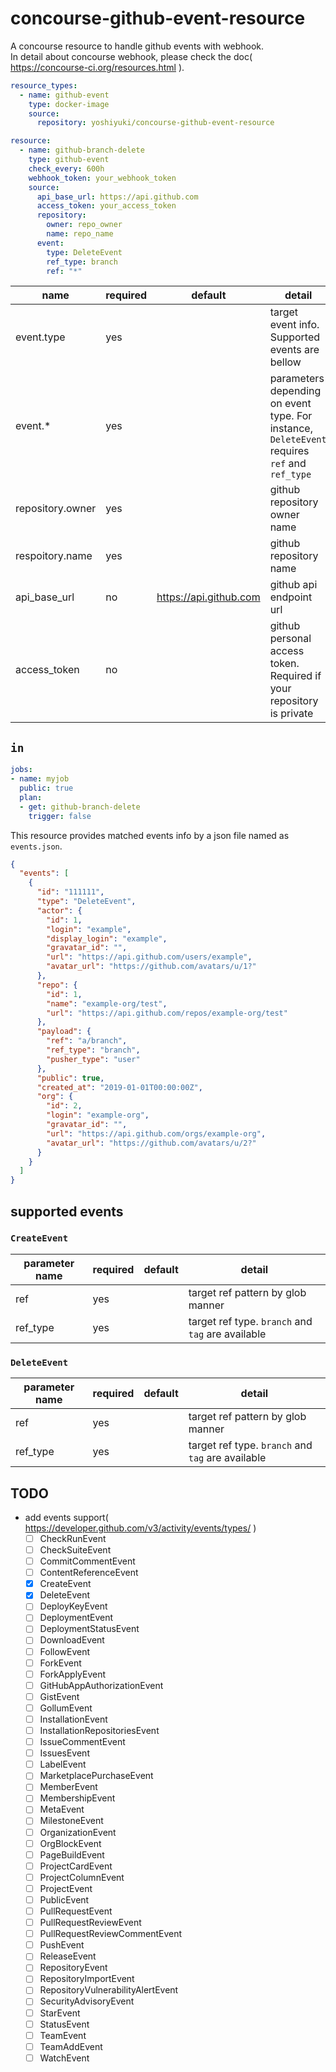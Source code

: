# concourse-github-event-resource
A concourse resource to handle github events with webhook.  
In detail about concourse webhook, please check the doc( https://concourse-ci.org/resources.html ).

```yaml
resource_types:
  - name: github-event
    type: docker-image
    source:
      repository: yoshiyuki/concourse-github-event-resource

resource:
  - name: github-branch-delete
    type: github-event
    check_every: 600h
    webhook_token: your_webhook_token
    source:
      api_base_url: https://api.github.com
      access_token: your_access_token
      repository:
        owner: repo_owner
        name: repo_name
      event:
        type: DeleteEvent
        ref_type: branch
        ref: "*"
```

|name|required|default|detail|
|--|--|--|--|
|event.type|yes||target event info. Supported events are bellow|
|event.*|yes||parameters depending on event type. For instance, `DeleteEvent` requires `ref` and `ref_type`|
|repository.owner|yes||github repository owner name|
|respoitory.name|yes||github repository name|
|api_base_url|no|https://api.github.com|github api endpoint url|
|access_token|no||github personal access token. Required if your repository is private|


## `in`

```yaml
jobs:
- name: myjob
  public: true
  plan:
  - get: github-branch-delete
    trigger: false
```

This resource provides matched events info by a json file named as `events.json`.

```json
{
  "events": [
    {
      "id": "111111",
      "type": "DeleteEvent",
      "actor": {
        "id": 1,
        "login": "example",
        "display_login": "example",
        "gravatar_id": "",
        "url": "https://api.github.com/users/example",
        "avatar_url": "https://github.com/avatars/u/1?"
      },
      "repo": {
        "id": 1,
        "name": "example-org/test",
        "url": "https://api.github.com/repos/example-org/test"
      },
      "payload": {
        "ref": "a/branch",
        "ref_type": "branch",
        "pusher_type": "user"
      },
      "public": true,
      "created_at": "2019-01-01T00:00:00Z",
      "org": {
        "id": 2,
        "login": "example-org",
        "gravatar_id": "",
        "url": "https://api.github.com/orgs/example-org",
        "avatar_url": "https://github.com/avatars/u/2?"
      }
    }
  ]
}
```

## supported events
### `CreateEvent`
|parameter name|required|default|detail|
|--|--|--|--|
|ref|yes||target ref pattern by glob manner|
|ref_type|yes||target ref type. `branch` and `tag` are available|

### `DeleteEvent`
|parameter name|required|default|detail|
|--|--|--|--|
|ref|yes||target ref pattern by glob manner|
|ref_type|yes||target ref type. `branch` and `tag` are available|

## TODO
- add events support( https://developer.github.com/v3/activity/events/types/ )
  - [ ] CheckRunEvent
  - [ ] CheckSuiteEvent
  - [ ] CommitCommentEvent
  - [ ] ContentReferenceEvent
  - [x] CreateEvent
  - [x] DeleteEvent
  - [ ] DeployKeyEvent
  - [ ] DeploymentEvent
  - [ ] DeploymentStatusEvent
  - [ ] DownloadEvent
  - [ ] FollowEvent
  - [ ] ForkEvent
  - [ ] ForkApplyEvent
  - [ ] GitHubAppAuthorizationEvent
  - [ ] GistEvent
  - [ ] GollumEvent
  - [ ] InstallationEvent
  - [ ] InstallationRepositoriesEvent
  - [ ] IssueCommentEvent
  - [ ] IssuesEvent
  - [ ] LabelEvent
  - [ ] MarketplacePurchaseEvent
  - [ ] MemberEvent
  - [ ] MembershipEvent
  - [ ] MetaEvent
  - [ ] MilestoneEvent
  - [ ] OrganizationEvent
  - [ ] OrgBlockEvent
  - [ ] PageBuildEvent
  - [ ] ProjectCardEvent
  - [ ] ProjectColumnEvent
  - [ ] ProjectEvent
  - [ ] PublicEvent
  - [ ] PullRequestEvent
  - [ ] PullRequestReviewEvent
  - [ ] PullRequestReviewCommentEvent
  - [ ] PushEvent
  - [ ] ReleaseEvent
  - [ ] RepositoryEvent
  - [ ] RepositoryImportEvent
  - [ ] RepositoryVulnerabilityAlertEvent
  - [ ] SecurityAdvisoryEvent
  - [ ] StarEvent
  - [ ] StatusEvent
  - [ ] TeamEvent
  - [ ] TeamAddEvent
  - [ ] WatchEvent
